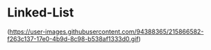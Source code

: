 # Linked-List

(https://user-images.githubusercontent.com/94388365/215866582-f263c137-17e0-4b9d-8c98-b538af1333d0.gif)
